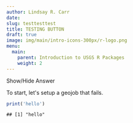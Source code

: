 ```yaml
---
author: Lindsay R. Carr
date: 
slug: testtesttest
title: TESTING BUTTON
draft: true 
image: img/main/intro-icons-300px/r-logo.png
menu:
  main:
    parent: Introduction to USGS R Packages
    weight: 2
---
```

<p class="ToggleButton" onclick="toggle_visibility('hideMe')">
Show/Hide Answer
</p>
To start, let's setup a geojob that fails.

<div id="hideMe">

``` r
print('hello')
```

    ## [1] "hello"

